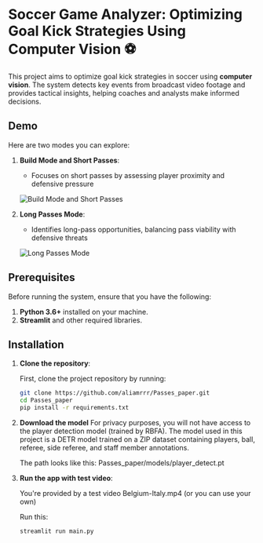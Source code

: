 # Soccer Game Analyzer: Optimizing Goal Kick Strategies Using Computer Vision ⚽

This project aims to optimize goal kick strategies in soccer using **computer vision**. The system detects key events from broadcast video footage and provides tactical insights, helping coaches and analysts make informed decisions.

## Demo

Here are two modes you can explore:

1. **Build Mode and Short Passes**:
   - Focuses on short passes by assessing player proximity and defensive pressure

   ![Build Mode and Short Passes](images.short.jpg)

2. **Long Passes Mode**:
   - Identifies long-pass opportunities, balancing pass viability with defensive threats

   ![Long Passes Mode](images.long.jpg)


## Prerequisites

Before running the system, ensure that you have the following:

1. **Python 3.6+** installed on your machine.
2. **Streamlit** and other required libraries.

## Installation


1. **Clone the repository**:
   
   First, clone the project repository by running:

   ```bash
   git clone https://github.com/aliamrrr/Passes_paper.git
   cd Passes_paper
   pip install -r requirements.txt

2. **Download the model**
   For privacy purposes, you will not have access to the player detection model (trained by RBFA). The model used in this project is a DETR model trained on a ZIP dataset containing players, ball, referee, side referee, and staff member annotations.

   The path looks like this:
   Passes_paper/models/player_detect.pt

4. **Run the app with test video**:
   
   You're provided by a test video Belgium-Italy.mp4 (or you can use your own)

   Run this:

   ```bash
   streamlit run main.py


